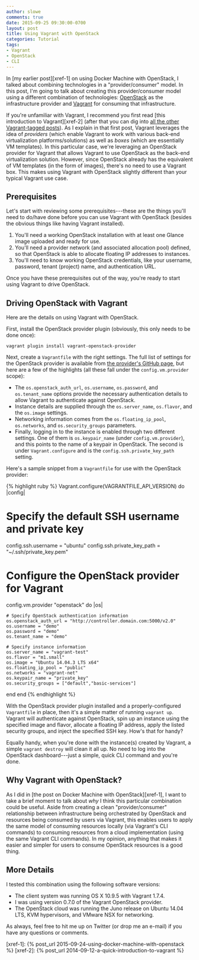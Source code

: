 ```yaml
---
author: slowe
comments: true
date: 2015-09-25 09:30:00-0700
layout: post
title: Using Vagrant with OpenStack
categories: Tutorial
tags:
- Vagrant
- OpenStack
- CLI
---
```


In [my earlier post][xref-1] on using Docker Machine with OpenStack, I talked about combining technologies in a "provider/consumer" model. In this post, I'm going to talk about creating this provider/consumer model using a different combination of technologies: [OpenStack][link-1] as the infrastructure provider and [Vagrant][link-2] for consuming that infrastructure.

If you're unfamiliar with Vagrant, I recommend you first read [this introduction to Vagrant][xref-2] (after that you can dig into [all the other Vagrant-tagged posts][link-4]). As I explain in that first post, Vagrant leverages the idea of _providers_ (which enable Vagrant to work with various back-end virtualization platforms/solutions) as well as _boxes_ (which are essentially VM templates). In this particular case, we're leveraging an OpenStack provider for Vagrant that allows Vagrant to use OpenStack as the back-end virtualization solution. However, since OpenStack already has the equivalent of VM templates (in the form of images), there's no need to use a Vagrant box. This makes using Vagrant with OpenStack slightly different than your typical Vagrant use case.

## Prerequisites

Let's start with reviewing some prerequisites---these are the things you'll need to do/have done before you can use Vagrant with OpenStack (besides the obvious things like having Vagrant installed).

1. You'll need a working OpenStack installation with at least one Glance image uploaded and ready for use.
2. You'll need a provider network (and associated allocation pool) defined, so that OpenStack is able to allocate floating IP addresses to instances.
3. You'll need to know working OpenStack credentials, like your username, password, tenant (project) name, and authentication URL.

Once you have these prerequisites out of the way, you're ready to start using Vagrant to drive OpenStack.

## Driving OpenStack with Vagrant

Here are the details on using Vagrant with OpenStack.

First, install the OpenStack provider plugin (obviously, this only needs to be done once):

    vagrant plugin install vagrant-openstack-provider

Next, create a `Vagrantfile` with the right settings. The full list of settings for the OpenStack provider is available from [the provider's GitHub page][link-3], but here are a few of the highlights (all these fall under the `config.vm.provider` scope):

* The `os.openstack_auth_url`, `os.username`, `os.password`, and `os.tenant_name` options provide the necessary authentication details to allow Vagrant to authenticate against OpenStack.
* Instance details are supplied through the `os.server_name`, `os.flavor`, and the `os.image` settings.
* Networking information comes from the `os.floating_ip_pool`, `os.networks`, and `os.security_groups` parameters.
* Finally, logging in to the instance is enabled through two different settings. One of them is `os.keypair_name` (under `config.vm.provider`), and this points to the name of a keypair in OpenStack. The second is under `Vagrant.configure` and is the `config.ssh.private_key_path` setting.

Here's a sample snippet from a `Vagrantfile` for use with the OpenStack provider:

{% highlight ruby %}
Vagrant.configure(VAGRANTFILE_API_VERSION) do |config|

  # Specify the default SSH username and private key
  config.ssh.username = "ubuntu"
  config.ssh.private_key_path = "~/.ssh/private_key.pem"

  # Configure the OpenStack provider for Vagrant
  config.vm.provider "openstack" do |os|

    # Specify OpenStack authentication information
    os.openstack_auth_url = "http://controller.domain.com:5000/v2.0"
    os.username = "demo"
    os.password = "demo"
    os.tenant_name = "demo"

    # Specify instance information
    os.server_name = "vagrant-test"
    os.flavor = "m1.small"
    os.image = "Ubuntu 14.04.3 LTS x64"
    os.floating_ip_pool = "public"
    os.networks = "vagrant-net"
    os.keypair_name = "private_key"
    os.security_groups = ["default","basic-services"]
  end
end
{% endhighlight %}

With the OpenStack provider plugin installed and a properly-configured `Vagrantfile` in place, then it's a simple matter of running `vagrant up`. Vagrant will authenticate against OpenStack, spin up an instance using the specified image and flavor, allocate a floating IP address, apply the listed security groups, and inject the specified SSH key. How's that for handy?

Equally handy, when you're done with the instance(s) created by Vagrant, a simple `vagrant destroy` will clean it all up. No need to log into the OpenStack dashboard---just a simple, quick CLI command and you're done.

## Why Vagrant with OpenStack?

As I did in [the post on Docker Machine with OpenStack][xref-1], I want to take a brief moment to talk about _why_ I think this particular combination could be useful. Aside from creating a clean "provider/consumer" relationship between infrastructure being orchestrated by OpenStack and resources being consumed by users via Vagrant, this enables users to apply the same model of consuming resources locally (via Vagrant's CLI commands) to consuming resources from a cloud implementation (using the same Vagrant CLI commands). In my opinion, anything that makes it easier and simpler for users to consume OpenStack resources is a good thing.

## More Details

I tested this combination using the following software versions:

* The client system was running OS X 10.9.5 with Vagrant 1.7.4.
* I was using version 0.7.0 of the Vagrant OpenStack provider.
* The OpenStack cloud was running the Juno release on Ubuntu 14.04 LTS, KVM hypervisors, and VMware NSX for networking.

As always, feel free to hit me up on Twitter (or drop me an e-mail) if you have any questions or comments.


[link-1]: http://www.openstack.org/
[link-2]: http://www.vagrantup.com/
[link-3]: https://github.com/ggiamarchi/vagrant-openstack-provider/
[link-4]: http://blog.scottlowe.org/tags/#Vagrant
[xref-1]: {% post_url 2015-09-24-using-docker-machine-with-openstack %}
[xref-2]: {% post_url 2014-09-12-a-quick-introduction-to-vagrant %}
